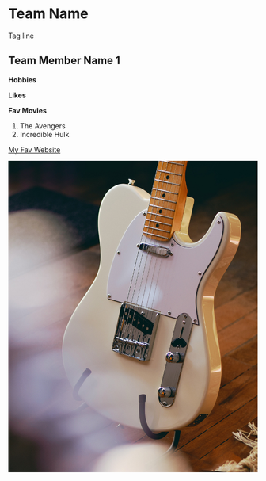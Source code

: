 # Team Name
Tag line

## Team Member Name 1

**Hobbies**

**Likes**

**Fav Movies**
1. The Avengers
2. Incredible Hulk

[My Fav Website](https://www.amazon.ca/)

![Fender Telecaster](images/tele.jpg)

<!--Will this show up?-->